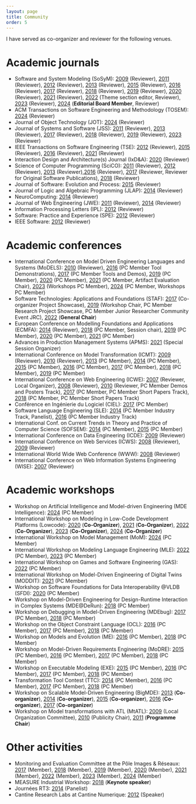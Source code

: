 ```yaml
---
layout: page
title: Community
order: 5
---
```


I have served as co-organizer and reviewer for the following venues.

# Academic journals

* Software and System Modeling (SoSyM): [2009](http://www.sosym.org/) (Reviewer), [2011](http://www.sosym.org/) (Reviewer), [2012](http://www.sosym.org/) (Reviewer), [2013](http://www.sosym.org/) (Reviewer), [2015](http://www.sosym.org/) (Reviewer),  [2016](http://www.sosym.org/) (Reviewer), [2017](http://www.sosym.org/) (Reviewer), [2018](http://www.sosym.org/) (Reviewer), [2019](http://www.sosym.org/) (Reviewer), [2020](http://www.sosym.org/) (Reviewer), [2021](http://www.sosym.org/) (Reviewer), [2022](http://www.sosym.org/) (Theme section editor, Reviewer), [2023](http://www.sosym.org/) (Reviewer), [2024](http://www.sosym.org/) (**Editorial Board Member**, Reviewer)
* ACM Transactions on Software Engineering and Methodology (TOSEM): [2024](https://dl.acm.org/journal/tosem) (Reviewer)
* Journal of Object Technology (JOT): [2024](https://www.jot.fm/) (Reviewer)
* Journal of Systems and Software (JSS): [2011](http://www.journals.elsevier.com/journal-of-systems-and-software) (Reviewer), [2013](http://www.journals.elsevier.com/journal-of-systems-and-software) (Reviewer), [2017](http://www.journals.elsevier.com/journal-of-systems-and-software) (Reviewer), [2018](http://www.journals.elsevier.com/journal-of-systems-and-software) (Reviewer), [2019](http://www.journals.elsevier.com/journal-of-systems-and-software) (Reviewer), [2023](http://www.journals.elsevier.com/journal-of-systems-and-software) (Reviewer)
* IEEE Transactions on Software Engineering (TSE): [2012](https://www.computer.org/web/tse;jsessionid=6afd856a99689b17c0c58edc329c) (Reviewer), [2015](https://www.computer.org/web/tse;jsessionid=6afd856a99689b17c0c58edc329c) (Reviewer), [2016](https://www.computer.org/web/tse;jsessionid=6afd856a99689b17c0c58edc329c) (Reviewer), [2021](https://www.computer.org/web/tse) (Reviewer)
* Interaction Design and Architecture(s) Journal (IxD&A): [2020](http://interfacce.mifav.uniroma2.it/inevent/events/idea2010/?s=9) (Reviewer)
* Science of Computer Programming (SciCO): [2011](http://www.journals.elsevier.com/science-of-computer-programming/) (Reviewer), [2012](http://www.journals.elsevier.com/science-of-computer-programming/) (Reviewer), [2013](http://www.journals.elsevier.com/science-of-computer-programming/) (Reviewer),[2016](http://www.journals.elsevier.com/science-of-computer-programming/) (Reviewer), [2017](http://www.journals.elsevier.com/science-of-computer-programming/) (Reviewer, Reviewer for Original Software Publications), [2018](http://www.journals.elsevier.com/science-of-computer-programming/) (Reviewer)
* Journal of Software: Evolution and Process: [2015](http://onlinelibrary.wiley.com/journal/10.1002/(ISSN)2047-7481) (Reviewer)
* Journal of Logic and Algebraic Programming (JLAP): [2014](http://www.journals.elsevier.com/the-journal-of-logic-and-algebraic-programming) (Reviewer)
* NeuroComputing: [2014](http://www.journals.elsevier.com/neurocomputing) (Reviewer)
* Journal of Web Engineering (JWE): [2011](http://www.rintonpress.com/journals/jwe/) (Reviewer), [2014](http://www.rintonpress.com/journals/jwe/) (Reviewer)
* Information Processing Letters (IPL): [2012](http://www.journals.elsevier.com/information-processing-letters/) (Reviewer)
* Software: Practice and Experience (SPE): [2012](http://onlinelibrary.wiley.com/journal/10.1002/(ISSN)1097-024X) (Reviewer)
* IEEE Software: [2012](https://www.computer.org/software-magazine/) (Reviewer)

# Academic conferences

* International Conference on Model Driven Engineering Languages and Systems (MoDELS): [2010](http://models2010.ifi.uio.no/) (Reviewer), [2016](http://models2016.irisa.fr/tool-demonstrations/) (PC Member Tool Demonstrations), [2017](http://www.cs.colostate.edu/~ghosh/models17_td/home_models17_td.html) (PC Member Tools and Demos), [2019](https://modelsconf19.org/) (PC Member), [2020](https://modelsconference.org/) (PC Member), [2021](https://modelsconference.org/) (PC Member, Artifact Evaluation Chair), [2023](https://modelsconference.org/) (Workshops PC Member), [2024](https://conf.researchr.org/home/models-2024) (PC Member, Workshops PC Member)
* Software Technologies: Applications and Foundations (STAF): [2017](http://www.informatik.uni-marburg.de/staf2017/index.php/projects-showcases/) (Co-organizer Project Showcase), [2019](https://staf2019.win.tue.nl/events/staf-rps19/) (Workshop Chair, PC Member Research Project Showcase, PC Member Junior Researcher Community Event JRC), [2022](https://staf2022.univ-nantes.io/) (**General Chair**)
* European Conference on Modelling Foundations and Applications (ECMFA): [2014](http://ecmfa2014.lcc.uma.es/#) (Reviewer), [2018](http://eventmall.info/ecmfa2018/) (PC Member, Session chair), [2019](https://staf2019.win.tue.nl/events/ecmfa19/) (PC Member), [2020](https://staf2019.win.tue.nl/events/ecmfa20/) (PC Member), [2021](https://staf2019.win.tue.nl/events/ecmfa20/) (PC Member)
* Advances in Production Management Systems (APMS): [2021](https://www.apms-conference.org/past-conferences/apms-2021/) (Special Session Organizer)
* International Conference on Model Transformation (ICMT): [2009](http://www.model-transformation.org/ICMT2009/) (Reviewer), [2010](http://www.model-transformation.org/ICMT2010/) (Reviewer), [2013](http://www.model-transformation.org/ICMT2013/) (PC Member), [2014](http://www.di.univaq.it/ICMT2014/) (PC Member), [2015](http://www.di.univaq.it/diruscio/sites/ICMT2015/) (PC Member), [2016](http://is.ieis.tue.nl/research/ICMT16/) (PC Member), [2017](http://www.model-transformation.org/) (PC Member), [2018](https://icmt2018.github.io/) (PC Member), [2019](http://www.model-transformation.org/) (PC Member)
* International Conference on Web Engineering (ICWE): [2007](http://icwe.como.polimi.it/) (Reviewer, Local Organizer), [2008](http://icwe2008.webengineering.org/) (Reviewer), [2010](http://icwe2010.webengineering.org/) (Reviewer, PC Member Demos and Posters Track), [2017](http://icwe2017.webengineering.org/) (PC Member, PC Member Short Papers Track), [2018](http://icwe2018.webengineering.org/) (PC Member, PC Member Short Papers Track)
* Conférence en Ingénierie du Logiciel (CIEL): [2017](https://ciel2016.sciencesconf.org/) (PC Member)
* Software Language Engineering (SLE): [2014](http://www.sleconf.org/2014/ITSLE.html) (PC Member Industry Track, Panelist), [2016](http://2016.splashcon.org/track/itsle2016) (PC Member Industry Track)
* International Conf. on Current Trends in Theory and Practice of Computer Science (SOFSEM): [2014](http://sofsem14.ics.upjs.sk/) (PC Member), [2015](http://www.sofsem.cz/sofsem15/) (PC Member)
* International Conference on Data Engineering (ICDE): [2009](http://i.cs.hku.hk/icde2009/) (Reviewer)
* International Conference on Web Services (ICWS): [2008](http://www.servicescongress.org/2009/1/) (Reviewer), [2009](http://www.servicescongress.org/2009/1/) (Reviewer)
* International World Wide Web Conference (WWW): [2008](http://wwwconference.org/www2008/) (Reviewer)
* International Conference on Web Information Systems Engineering (WISE): [2007](http://wise2007.loria.fr/pmwiki/pmwiki.php) (Reviewer)

# Academic workshops

* Workshop on Artificial Intelligence and Model-driven Engineering (MDE Intelligence): [2024](https://mde-intelligence.github.io/) (PC Member)
* International Workshop on Modeling in Low-Code Development Platforms (Lowcode): [2020](https://lowcode-workshop.github.io/) (**Co-Organizer**),  [2021](https://lowcode-workshop.github.io/) (**Co-Organizer**), [2022](https://lowcode-workshop.github.io/) (**Co-Organizer**), [2023](https://lowcode-workshop.github.io/) (**Co-Organizer**), [2024](https://lowcode-workshop.github.io/) (**Co-Organizer**)
* International Workshop on Model Management (MoM): [2024](https://mom2024.wp.imt.fr/) (PC Member)
* International Workshop on Modeling Language Engineering (MLE): [2022](https://mleworkshop.github.io/editions/mle2022/) (PC Member), [2023](https://mleworkshop.github.io/editions/mle2023/) (PC Member)
* International Workshop on Games and Software Engineering (GAS): [2022](https://conf.researchr.org/home/icse-2022/gas-2022) (PC Member)
* International Workshop on Model-Driven Engineering of Digital Twins (MODDIT): [2021](https://gemoc.org/events/moddit2021.html) (PC Member)
* Workshop on Software Foundations for Data Interoperability @VLDB (SFDI): [2020](http://www.biscuits.work/fourth-workshop/) (PC Member)
* Workshop on Model-Driven Engineering for Design-Runtime Interaction in Complex Systems (MDE@DeRun): [2018](https://megamart2-ecsel.eu/mde-derun-2018/) (PC Member)
* Workshop on Debugging in Model-Driven Engineering (MDEbug): [2017](https://msdl.uantwerpen.be/conferences/MDEbug/) (PC Member), [2018](https://msdl.uantwerpen.be/conferences/MDEbug/2018/) (PC Member)
* Workshop on the Object Constraint Language (OCL): [2016](http://oclworkshop.github.io/2016/news.html) (PC Member), [2017](http://oclworkshop.github.io/2017/) (PC Member), [2018](https://oclworkshop.github.io/2018/) (PC Member)
* Workshop on Models and Evolution (ME): [2016](http://www.models-and-evolution.com/2016/) (PC Member), [2018](http://www.models-and-evolution.com/2018/) (PC Member)
* Workshop on Model-Driven Requirements Engineering (MoDRE): [2015](http://www.modre2015.ece.mcgill.ca/) (PC Member), [2016](http://www.modre2016.ece.mcgill.ca/) (PC Member),  [2017](http://www.modre2017.ece.mcgill.ca/) (PC Member), [2018](http://www.modre2018.ece.mcgill.ca/) (PC Member)
* Workshop on Executable Modeling (EXE): [2015](http://www.modelexecution.org/?page_id=1619) (PC Member), [2016](http://www.modelexecution.org/?page_id=1743) (PC Member), [2017](http://www.modelexecution.org/?page_id=1820) (PC Member), [2018](http://www.modelexecution.org/?page_id=2173) (PC Member)
* Transformation Tool Contest (TTC): [2014](http://www.transformation-tool-contest.eu/2014/) (PC Member), [2016](http://www.transformation-tool-contest.eu/) (PC Member), [2017](http://www.transformation-tool-contest.eu/) (PC Member), [2018](http://www.transformation-tool-contest.eu/) (PC Member)
* Workshop on Scalable Model-Driven Engineering (BigMDE): [2013](https://big-mde.github.io/2013.html) (**Co-organizer**), [2014](https://big-mde.github.io/2014.html) (**Co-organizer**), [2015](https://big-mde.github.io/2015.html) (**Co-organizer**), [2016](http://www.big-mde.eu/) (**Co-organizer**), [2017](http://www.big-mde.eu/) (**Co-organizer**)
* Workshop on Model transformations with ATL (MtATL): [2009](https://web.imt-atlantique.fr/x-info/atlanmod/index.php?title=MtATL2009) (Local Organization Committee), [2010](https://web.imt-atlantique.fr/x-info/atlanmod/index.php?title=MtATL2010) (Publicity Chair), [2011](https://web.imt-atlantique.fr/x-info/atlanmod/index.php?title=MtATL2011) (**Programme Chair**)

# Other activities

* Monitoring and Evaluation Committee at the Pôle Images & Réseaux: [2017](http://www.images-et-reseaux.com/en) (Member), [2018](http://www.images-et-reseaux.com/en) (Member), [2019](http://www.images-et-reseaux.com/en) (Member), [2020](http://www.images-et-reseaux.com/en) (Member), [2021](http://www.images-et-reseaux.com/en) (Member), [2022](http://www.images-et-reseaux.com/en) (Member), [2023](http://www.images-et-reseaux.com/en) (Member), [2024](http://www.images-et-reseaux.com/en) (Member)
* MEASURE Industrial Workshop: [2018](http://measure.softeam-rd.eu/events-workshops/itea3measureindustrialworkshopeventinnanteson15thjune2018) (**Keynote speaker**)
* Journées RT3: [2014](https://rth3.wp.mines-telecom.fr/journees-rt3/) (Panelist)
* Cantine Research Labs at Cantine Numerique: [2012](https://guestlist.co/events/89283/) (Speaker)
